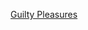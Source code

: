 ---
layout: post
wordpress_id: 1371
wordpress_url: http://noesbueno.com/archives/1371
date: '2011-12-12 15:25:55 -0600'
date_gmt: '2011-12-12 20:25:55 -0600'
body: |
  <p><a href="http://willzone.tumblr.com/post/14121884349">Guilty Pleasures</a></p>
---
